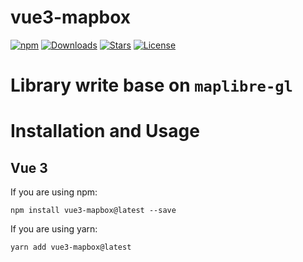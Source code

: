 # vue3-mapbox

[![npm](https://img.shields.io/npm/v/vue3-mapbox)](https://www.npmjs.com/package/vue3-mapbox) [![Downloads](https://img.shields.io/npm/dt/vue3-mapbox)](https://www.npmjs.com/package/vue3-mapbox) [![Stars](https://img.shields.io/github/stars/danh121097/vue-mapbox-gl?style=flat-square)](https://github.com/danh121097/vue-mapbox-gl/stargazers) [![License](https://img.shields.io/npm/l/vue3-mapbox)](https://github.com/danh121097/vue-mapbox-gl/blob/main/LICENSE.md)

# Library write base on `maplibre-gl`

# Installation and Usage

## Vue 3

If you are using npm:

```shell
npm install vue3-mapbox@latest --save
```

If you are using yarn:

```shell
yarn add vue3-mapbox@latest
```

